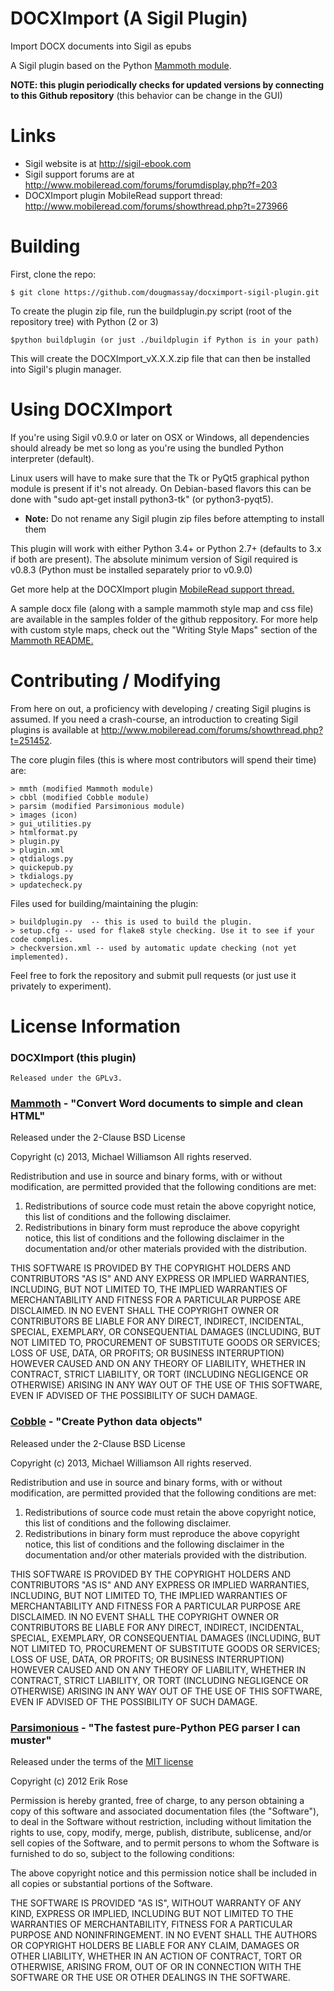 DOCXImport (A Sigil Plugin)
============

Import DOCX documents into Sigil as epubs

A Sigil plugin based on the Python [Mammoth module](https://github.com/mwilliamson/python-mammoth).

**NOTE: this plugin periodically checks for updated versions by connecting to this Github repository**
(this behavior can be change in the GUI)

Links
=====

* Sigil website is at <http://sigil-ebook.com>
* Sigil support forums are at <http://www.mobileread.com/forums/forumdisplay.php?f=203>
* DOCXImport plugin MobileRead support thread: <http://www.mobileread.com/forums/showthread.php?t=273966>

Building
========

First, clone the repo:

    $ git clone https://github.com/dougmassay/docximport-sigil-plugin.git

To create the plugin zip file, run the buildplugin.py script (root of the repository tree) with Python (2 or 3)

    $python buildplugin (or just ./buildplugin if Python is in your path)

This will create the DOCXImport_vX.X.X.zip file that can then be installed into Sigil's plugin manager.

Using DOCXImport
=================
If you're using Sigil v0.9.0 or later on OSX or Windows, all dependencies should already be met so long as you're using the bundled Python interpreter (default).

Linux users will have to make sure that the Tk or PyQt5 graphical python module is present if it's not already.  On Debian-based flavors this can be done with "sudo apt-get install python3-tk" (or python3-pyqt5).

* **Note:** Do not rename any Sigil plugin zip files before attempting to install them

This plugin will work with either Python 3.4+ or Python 2.7+ (defaults to 3.x if both are present).
The absolute minimum version of Sigil required is v0.8.3 (Python must be installed separately prior to v0.9.0)

Get more help at the DOCXImport plugin [MobileRead support thread.](http://www.mobileread.com/forums/showthread.php?t=273966)

A sample docx file (along with a sample mammoth style map and css file) are available in the samples folder of the github reppository. For more help with custom style maps, check out the "Writing Style Maps" section of the [Mammoth README.](https://github.com/mwilliamson/python-mammoth#writing-style-maps)


Contributing / Modifying
============
From here on out, a proficiency with developing / creating Sigil plugins is assumed.
If you need a crash-course, an introduction to creating Sigil plugins is available at
http://www.mobileread.com/forums/showthread.php?t=251452.

The core plugin files (this is where most contributors will spend their time) are:

    > mmth (modified Mammoth module)
    > cbbl (modified Cobble module)
    > parsim (modified Parsimonious module)
    > images (icon)
    > gui_utilities.py
    > htmlformat.py
    > plugin.py
    > plugin.xml
    > qtdialogs.py
    > quickepub.py
    > tkdialogs.py
    > updatecheck.py

Files used for building/maintaining the plugin:

    > buildplugin.py  -- this is used to build the plugin.
    > setup.cfg -- used for flake8 style checking. Use it to see if your code complies.
    > checkversion.xml -- used by automatic update checking (not yet implemented).


Feel free to fork the repository and submit pull requests (or just use it privately to experiment).



License Information
=======

### DOCXImport (this plugin)

    Released under the GPLv3.

### [Mammoth](https://github.com/mwilliamson/python-mammoth) - "Convert Word documents to simple and clean HTML"

Released under the 2-Clause BSD License

Copyright (c) 2013, Michael Williamson
All rights reserved.

Redistribution and use in source and binary forms, with or without
modification, are permitted provided that the following conditions are met: 

1. Redistributions of source code must retain the above copyright notice, this
   list of conditions and the following disclaimer. 
2. Redistributions in binary form must reproduce the above copyright notice,
   this list of conditions and the following disclaimer in the documentation
   and/or other materials provided with the distribution. 

THIS SOFTWARE IS PROVIDED BY THE COPYRIGHT HOLDERS AND CONTRIBUTORS "AS IS" AND
ANY EXPRESS OR IMPLIED WARRANTIES, INCLUDING, BUT NOT LIMITED TO, THE IMPLIED
WARRANTIES OF MERCHANTABILITY AND FITNESS FOR A PARTICULAR PURPOSE ARE
DISCLAIMED. IN NO EVENT SHALL THE COPYRIGHT OWNER OR CONTRIBUTORS BE LIABLE FOR
ANY DIRECT, INDIRECT, INCIDENTAL, SPECIAL, EXEMPLARY, OR CONSEQUENTIAL DAMAGES
(INCLUDING, BUT NOT LIMITED TO, PROCUREMENT OF SUBSTITUTE GOODS OR SERVICES;
LOSS OF USE, DATA, OR PROFITS; OR BUSINESS INTERRUPTION) HOWEVER CAUSED AND
ON ANY THEORY OF LIABILITY, WHETHER IN CONTRACT, STRICT LIABILITY, OR TORT
(INCLUDING NEGLIGENCE OR OTHERWISE) ARISING IN ANY WAY OUT OF THE USE OF THIS
SOFTWARE, EVEN IF ADVISED OF THE POSSIBILITY OF SUCH DAMAGE.

### [Cobble](https://github.com/mwilliamson/python-cobble) - "Create Python data objects"

Released under the 2-Clause BSD License

Copyright (c) 2013, Michael Williamson
All rights reserved.

Redistribution and use in source and binary forms, with or without
modification, are permitted provided that the following conditions are met:

1. Redistributions of source code must retain the above copyright notice, this
   list of conditions and the following disclaimer.
2. Redistributions in binary form must reproduce the above copyright notice,
   this list of conditions and the following disclaimer in the documentation
   and/or other materials provided with the distribution.

THIS SOFTWARE IS PROVIDED BY THE COPYRIGHT HOLDERS AND CONTRIBUTORS "AS IS" AND
ANY EXPRESS OR IMPLIED WARRANTIES, INCLUDING, BUT NOT LIMITED TO, THE IMPLIED
WARRANTIES OF MERCHANTABILITY AND FITNESS FOR A PARTICULAR PURPOSE ARE
DISCLAIMED. IN NO EVENT SHALL THE COPYRIGHT OWNER OR CONTRIBUTORS BE LIABLE FOR
ANY DIRECT, INDIRECT, INCIDENTAL, SPECIAL, EXEMPLARY, OR CONSEQUENTIAL DAMAGES
(INCLUDING, BUT NOT LIMITED TO, PROCUREMENT OF SUBSTITUTE GOODS OR SERVICES;
LOSS OF USE, DATA, OR PROFITS; OR BUSINESS INTERRUPTION) HOWEVER CAUSED AND
ON ANY THEORY OF LIABILITY, WHETHER IN CONTRACT, STRICT LIABILITY, OR TORT
(INCLUDING NEGLIGENCE OR OTHERWISE) ARISING IN ANY WAY OUT OF THE USE OF THIS
SOFTWARE, EVEN IF ADVISED OF THE POSSIBILITY OF SUCH DAMAGE.

### [Parsimonious](https://github.com/erikrose/parsimonious) - "The fastest pure-Python PEG parser I can muster"

Released under the terms of the [MIT license](http://opensource.org/licenses/mit-license.php)

Copyright (c) 2012 Erik Rose

Permission is hereby granted, free of charge, to any person obtaining a copy of
this software and associated documentation files (the "Software"), to deal in
the Software without restriction, including without limitation the rights to
use, copy, modify, merge, publish, distribute, sublicense, and/or sell copies
of the Software, and to permit persons to whom the Software is furnished to do
so, subject to the following conditions:

The above copyright notice and this permission notice shall be included in all
copies or substantial portions of the Software.

THE SOFTWARE IS PROVIDED "AS IS", WITHOUT WARRANTY OF ANY KIND, EXPRESS OR
IMPLIED, INCLUDING BUT NOT LIMITED TO THE WARRANTIES OF MERCHANTABILITY,
FITNESS FOR A PARTICULAR PURPOSE AND NONINFRINGEMENT. IN NO EVENT SHALL THE
AUTHORS OR COPYRIGHT HOLDERS BE LIABLE FOR ANY CLAIM, DAMAGES OR OTHER
LIABILITY, WHETHER IN AN ACTION OF CONTRACT, TORT OR OTHERWISE, ARISING FROM,
OUT OF OR IN CONNECTION WITH THE SOFTWARE OR THE USE OR OTHER DEALINGS IN THE
SOFTWARE.
